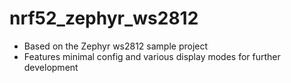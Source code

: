 # nrf52_zephyr_ws2812

- Based on the Zephyr ws2812 sample project
- Features minimal config and various display modes for further development

